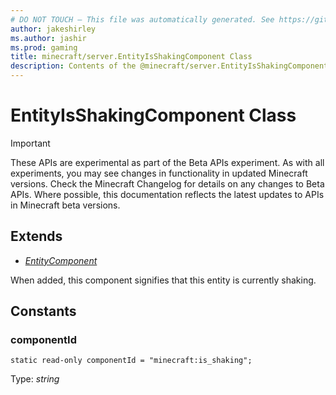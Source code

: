 ```yaml
---
# DO NOT TOUCH — This file was automatically generated. See https://github.com/mojang/minecraftapidocsgenerator to modify descriptions, examples, etc.
author: jakeshirley
ms.author: jashir
ms.prod: gaming
title: minecraft/server.EntityIsShakingComponent Class
description: Contents of the @minecraft/server.EntityIsShakingComponent class.
---
```

# EntityIsShakingComponent Class
>[!IMPORTANT]
>These APIs are experimental as part of the Beta APIs experiment. As with all experiments, you may see changes in functionality in updated Minecraft versions. Check the Minecraft Changelog for details on any changes to Beta APIs. Where possible, this documentation reflects the latest updates to APIs in Minecraft beta versions.
## Extends
- [*EntityComponent*](EntityComponent.md)

When added, this component signifies that this entity is currently shaking.

## Constants

### **componentId**
`static read-only componentId = "minecraft:is_shaking";`

Type: *string*
